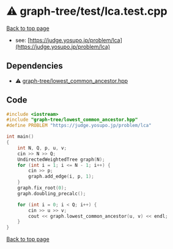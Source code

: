 <!-- mathjax config similar to math.stackexchange -->
<script type="text/javascript" async
  src="https://cdnjs.cloudflare.com/ajax/libs/mathjax/2.7.5/MathJax.js?config=TeX-MML-AM_CHTML">
</script>
<script type="text/x-mathjax-config">
  MathJax.Hub.Config({
    TeX: { equationNumbers: { autoNumber: "AMS" }},
    tex2jax: {
      inlineMath: [ ['$','$'] ],
      processEscapes: true
    },
    "HTML-CSS": { matchFontHeight: false },
    displayAlign: "left",
    displayIndent: "2em"
  });
</script>

<script type="text/javascript" src="https://cdnjs.cloudflare.com/ajax/libs/jquery/3.4.1/jquery.min.js"></script>
<script src="https://cdn.jsdelivr.net/npm/jquery-balloon-js@1.1.2/jquery.balloon.min.js" integrity="sha256-ZEYs9VrgAeNuPvs15E39OsyOJaIkXEEt10fzxJ20+2I=" crossorigin="anonymous"></script>
<script type="text/javascript" src="../../../assets/js/copy-button.js"></script>
<link rel="stylesheet" href="../../../assets/css/copy-button.css" />


# :warning: graph-tree/test/lca.test.cpp


[Back to top page](../../../index.html)

* see: [https://judge.yosupo.jp/problem/lca](https://judge.yosupo.jp/problem/lca)


## Dependencies
* :warning: [graph-tree/lowest_common_ancestor.hpp](../../../library/graph-tree/lowest_common_ancestor.hpp.html)


## Code
```cpp
#include <iostream>
#include "graph-tree/lowest_common_ancestor.hpp"
#define PROBLEM "https://judge.yosupo.jp/problem/lca"

int main()
{
    int N, Q, p, u, v;
    cin >> N >> Q;
    UndirectedWeightedTree graph(N);
    for (int i = 1; i <= N - 1; i++) {
        cin >> p;
        graph.add_edge(i, p, 1);
    }
    graph.fix_root(0);
    graph.doubling_precalc();

    for (int i = 0; i < Q; i++) {
        cin >> u >> v;
        cout << graph.lowest_common_ancestor(u, v) << endl;
    }
}

```

[Back to top page](../../../index.html)

